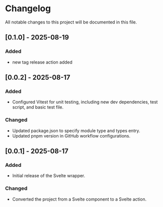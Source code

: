 # Changelog

All notable changes to this project will be documented in this file.

## [0.1.0] - 2025-08-19
### Added
- new tag release action added

## [0.0.2] - 2025-08-17

### Added

- Configured Vitest for unit testing, including new dev dependencies, test script, and basic test file.

### Changed

- Updated package.json to specify module type and types entry.
- Updated pnpm version in GitHub workflow configurations.

## [0.0.1] - 2025-08-17

### Added

- Initial release of the Svelte wrapper.

### Changed

- Converted the project from a Svelte component to a Svelte action.